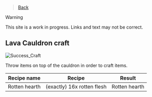 > [Back](Home.md)

> [!WARNING]
> This site is a work in progress.
> Links and text may not be correct.
## Lava Cauldron craft

![Success_Craft](https://i.imgur.com/m7zC8S3.gif)

Throw items on top of the cauldron in order to craft items.

| Recipe name   	| Recipe                                                                                                         	| Result                                                                                                   	|
|---------------	|----------------------------------------------------------------------------------------------------------------	|----------------------------------------------------------------------------------------------------------	|
| Rotten hearth 	| (exactly) 16x rotten flesh 	| Rotten hearth |
